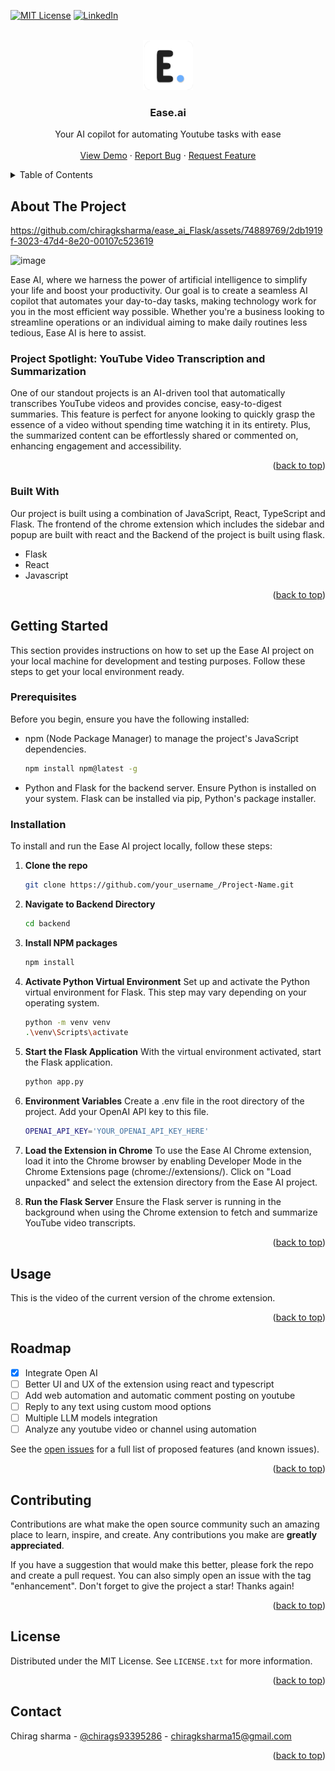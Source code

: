 
<a name="readme-top"></a>

[![MIT License][license-shield]][license-url]
[![LinkedIn][linkedin-shield]][linkedin-url]




<!-- PROJECT LOGO -->
<br />
<div align="center">
  <a href="https://github.com/chiragksharma/ease_ai_Flask/">
    <img src="images/logo.png" alt="Logo" width="80" height="80">
  </a>

  <h3 align="center">Ease.ai</h3>

  <p align="center">
    Your AI copilot for automating Youtube tasks with ease
    <br />
    <br />
    <a href="https://twitter.com/chirags93395286/status/1754129278680158219">View Demo</a>
    ·
    <a href="https://github.com/chiragksharma/ease_ai_Flask/issues">Report Bug</a>
    ·
    <a href="https://github.com/chiragksharma/ease_ai_Flask/issues">Request Feature</a>
  </p>
</div>



<!-- TABLE OF CONTENTS -->
<details>
  <summary>Table of Contents</summary>
  <ol>
    <li>
      <a href="#about-the-project">About The Project</a>
      <ul>
        <li><a href="#built-with">Built With</a></li>
      </ul>
    </li>
    <li>
      <a href="#getting-started">Getting Started</a>
      <ul>
        <li><a href="#prerequisites">Prerequisites</a></li>
        <li><a href="#installation">Installation</a></li>
      </ul>
    </li>
    <li><a href="#usage">Usage</a></li>
    <li><a href="#roadmap">Roadmap</a></li>
    <li><a href="#contributing">Contributing</a></li>
    <li><a href="#license">License</a></li>
    <li><a href="#contact">Contact</a></li>
  </ol>
</details>



<!-- ABOUT THE PROJECT -->
## About The Project

https://github.com/chiragksharma/ease_ai_Flask/assets/74889769/2db1919f-3023-47d4-8e20-00107c523619

<img width="291" alt="image" src="https://github.com/chiragksharma/ease_ai_Flask/assets/74889769/18fe64dc-b128-4c92-b7b5-95c625240bc7">

Ease AI, where we harness the power of artificial intelligence to simplify your life and boost your productivity. Our goal is to create a seamless AI copilot that automates your day-to-day tasks, making technology work for you in the most efficient way possible. Whether you're a business looking to streamline operations or an individual aiming to make daily routines less tedious, Ease AI is here to assist.

### Project Spotlight: YouTube Video Transcription and Summarization

One of our standout projects is an AI-driven tool that automatically transcribes YouTube videos and provides concise, easy-to-digest summaries. This feature is perfect for anyone looking to quickly grasp the essence of a video without spending time watching it in its entirety. Plus, the summarized content can be effortlessly shared or commented on, enhancing engagement and accessibility.


<p align="right">(<a href="#readme-top">back to top</a>)</p>



### Built With

Our project is built using a combination of JavaScript, React, TypeScript and Flask. The frontend of the chrome extension which includes the sidebar and popup are built with react and the Backend of the project is built using flask. 

* Flask
* React
* Javascript

<p align="right">(<a href="#readme-top">back to top</a>)</p>



<!-- GETTING STARTED -->
## Getting Started

This section provides instructions on how to set up the Ease AI project on your local machine for development and testing purposes. Follow these steps to get your local environment ready.

### Prerequisites

Before you begin, ensure you have the following installed:

* npm (Node Package Manager) to manage the project's JavaScript dependencies.
    ```sh
    npm install npm@latest -g
    ```
* Python and Flask for the backend server. Ensure Python is installed on your system. Flask can be installed via pip, Python's package installer.


### Installation

To install and run the Ease AI project locally, follow these steps:

1. **Clone the repo**
   ```sh
   git clone https://github.com/your_username_/Project-Name.git
   ```

2. **Navigate to Backend Directory**
    ```sh
    cd backend
    ```
3. **Install NPM packages**
   ```sh
   npm install
   ```
4. **Activate Python Virtual Environment**
Set up and activate the Python virtual environment for Flask. This step may vary depending on your operating system.
    ```sh
    python -m venv venv
    .\venv\Scripts\activate
    ```
5. **Start the Flask Application**
With the virtual environment activated, start the Flask application.
    ```sh
    python app.py
    ```
6. **Environment Variables**
Create a .env file in the root directory of the project. Add your OpenAI API key to this file.
    ```sh
    OPENAI_API_KEY='YOUR_OPENAI_API_KEY_HERE'
    ```

7. **Load the Extension in Chrome**
To use the Ease AI Chrome extension, load it into the Chrome browser by enabling Developer Mode in the Chrome Extensions page (chrome://extensions/). Click on "Load unpacked" and select the extension directory from the Ease AI project.

8. **Run the Flask Server**
Ensure the Flask server is running in the background when using the Chrome extension to fetch and summarize YouTube video transcripts.

<p align="right">(<a href="#readme-top">back to top</a>)</p>



<!-- USAGE EXAMPLES -->
## Usage

This is the video of the current version of the chrome extension.


<p align="right">(<a href="#readme-top">back to top</a>)</p>



<!-- ROADMAP -->
## Roadmap

- [x] Integrate Open AI 
- [ ] Better UI and UX of the extension using react and typescript
- [ ] Add web automation and automatic comment posting on youtube 
- [ ] Reply to any text using custom mood options 
- [ ] Multiple LLM models integration 
- [ ] Analyze any youtube video or channel using automation

See the [open issues](https://github.com/chiragksharma/ease_ai_Flask/issues) for a full list of proposed features (and known issues).

<p align="right">(<a href="#readme-top">back to top</a>)</p>



<!-- CONTRIBUTING -->
## Contributing

Contributions are what make the open source community such an amazing place to learn, inspire, and create. Any contributions you make are **greatly appreciated**.

If you have a suggestion that would make this better, please fork the repo and create a pull request. You can also simply open an issue with the tag "enhancement".
Don't forget to give the project a star! Thanks again!

<p align="right">(<a href="#readme-top">back to top</a>)</p>



<!-- LICENSE -->
## License

Distributed under the MIT License. See `LICENSE.txt` for more information.

<p align="right">(<a href="#readme-top">back to top</a>)</p>



<!-- CONTACT -->
## Contact

Chirag sharma - [@chirags93395286](https://twitter.com/chirags93395286) - chiragksharma15@gmail.com

<p align="right">(<a href="#readme-top">back to top</a>)</p>



<!-- ACKNOWLEDGMENTS
## Acknowledgments

Use this space to list resources you find helpful and would like to give credit to. I've included a few of my favorites to kick things off!

* [Choose an Open Source License](https://choosealicense.com)
* [GitHub Emoji Cheat Sheet](https://www.webpagefx.com/tools/emoji-cheat-sheet)
* [Malven's Flexbox Cheatsheet](https://flexbox.malven.co/)
* [Malven's Grid Cheatsheet](https://grid.malven.co/)
* [Img Shields](https://shields.io)
* [GitHub Pages](https://pages.github.com)
* [Font Awesome](https://fontawesome.com)
* [React Icons](https://react-icons.github.io/react-icons/search) -->


<!-- MARKDOWN LINKS & IMAGES -->
<!-- https://www.markdownguide.org/basic-syntax/#reference-style-links -->
[contributors-shield]: https://img.shields.io/github/contributors/othneildrew/Best-README-Template.svg?style=for-the-badge
[contributors-url]: https://github.com/othneildrew/Best-README-Template/graphs/contributors
[forks-shield]: https://img.shields.io/github/forks/othneildrew/Best-README-Template.svg?style=for-the-badge
[forks-url]: https://github.com/othneildrew/Best-README-Template/network/members
[stars-shield]: https://img.shields.io/github/stars/othneildrew/Best-README-Template.svg?style=for-the-badge
[stars-url]: https://github.com/othneildrew/Best-README-Template/stargazers
[issues-shield]: https://img.shields.io/github/issues/othneildrew/Best-README-Template.svg?style=for-the-badge
[issues-url]: https://github.com/othneildrew/Best-README-Template/issues
[license-shield]: https://img.shields.io/github/license/othneildrew/Best-README-Template.svg?style=for-the-badge
[license-url]: https://github.com/othneildrew/Best-README-Template/blob/master/LICENSE.txt
[linkedin-shield]: https://img.shields.io/badge/-LinkedIn-black.svg?style=for-the-badge&logo=linkedin&colorB=555
[linkedin-url]: https://www.linkedin.com/in/chirag-kumar-sharma-5286b51b8/

<!-- [Next.js]: https://img.shields.io/badge/next.js-000000?style=for-the-badge&logo=nextdotjs&logoColor=white
[Next-url]: https://nextjs.org/
[React.js]: https://img.shields.io/badge/React-20232A?style=for-the-badge&logo=react&logoColor=61DAFB
[React-url]: https://reactjs.org/
[Vue.js]: https://img.shields.io/badge/Vue.js-35495E?style=for-the-badge&logo=vuedotjs&logoColor=4FC08D
[Vue-url]: https://vuejs.org/
[Angular.io]: https://img.shields.io/badge/Angular-DD0031?style=for-the-badge&logo=angular&logoColor=white
[Angular-url]: https://angular.io/
[Svelte.dev]: https://img.shields.io/badge/Svelte-4A4A55?style=for-the-badge&logo=svelte&logoColor=FF3E00
[Svelte-url]: https://svelte.dev/
[Laravel.com]: https://img.shields.io/badge/Laravel-FF2D20?style=for-the-badge&logo=laravel&logoColor=white
[Laravel-url]: https://laravel.com
[Bootstrap.com]: https://img.shields.io/badge/Bootstrap-563D7C?style=for-the-badge&logo=bootstrap&logoColor=white
[Bootstrap-url]: https://getbootstrap.com
[JQuery.com]: https://img.shields.io/badge/jQuery-0769AD?style=for-the-badge&logo=jquery&logoColor=white
[JQuery-url]: https://jquery.com  -->
